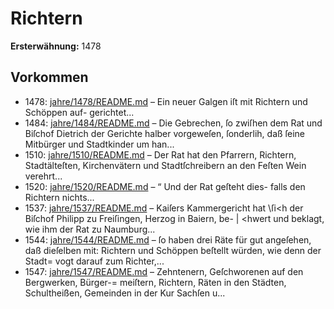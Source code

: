 # Richtern

**Ersterwähnung:** 1478

## Vorkommen
- 1478: [jahre/1478/README.md](../jahre/1478/README.md) – Ein neuer Galgen iſt mit Richtern und Schöppen auf-
gerichtet...
- 1484: [jahre/1484/README.md](../jahre/1484/README.md) – Die Gebrechen, ſo zwiſhen dem Rat und Biſchof
Dietrich der Gerichte halber vorgeweſen, ſonderlih, daß
ſeine Mitbürger und Stadtkinder um han...
- 1510: [jahre/1510/README.md](../jahre/1510/README.md) – Der Rat hat den Pfarrern, Richtern, Stadtälteſten,
Kirchenvätern und Stadtſchreibern an den Feſten Wein
verehrt...
- 1520: [jahre/1520/README.md](../jahre/1520/README.md) – “ Und der Rat geſteht dies-
falls den Richtern nichts...
- 1537: [jahre/1537/README.md](../jahre/1537/README.md) – Kaiſers Kammergericht hat \ſi<h der
Biſchof Philipp zu Freiſingen, Herzog in Baiern, be- |
\<hwert und beklagt, wie ihm der Rat zu Naumburg...
- 1544: [jahre/1544/README.md](../jahre/1544/README.md) – ſo haben drei Räte für gut angeſehen, daß dieſelben mit:
Richtern und Schöppen beſtellt würden, wie denn der Stadt=
vogt darauf zum Richter,...
- 1547: [jahre/1547/README.md](../jahre/1547/README.md) – Zehntenern, Geſchworenen auf den Bergwerken, Bürger-=
meiſtern, Richtern, Räten in den Städten, Schultheißen,
Gemeinden in der Kur Sachſen u...
